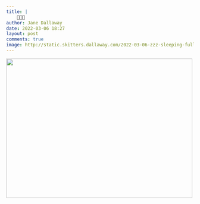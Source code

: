 ```yaml
---
title: |
    🥱💤😴
author: Jane Dallaway
date: 2022-03-06 18:27
layout: post
comments: true
image: http://static.skitters.dallaway.com/2022-03-06-zzz-sleeping-fullsize-0.jpeg
---
```


<a href="http://static.skitters.dallaway.com/2022-03-06-zzz-sleeping-fullsize-0.jpeg"><img src="http://static.skitters.dallaway.com/2022-03-06-zzz-sleeping-thumb-0.jpeg" width="500" height="375"></a>



